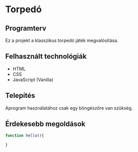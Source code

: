 # Torpedó

## Programterv

Ez a projekt a klasszikus torpedó játék megvalósítása. 

## Felhasznált technológiák

- HTML
- CSS
- JavaScript (Vanilla)

## Telepítés

Aprogram használatához csak egy böngészőre van szükség.

## Érdekesebb megoldások

```javascript
function hello(){

}
```
